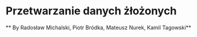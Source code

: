 # Przetwarzanie danych żłożonych


** By Radosław Michalski, Piotr Bródka, Mateusz Nurek, Kamil Tagowski**
